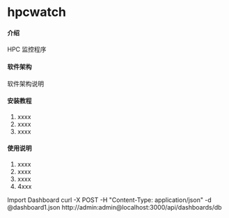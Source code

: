 # hpcwatch

#### 介绍
HPC 监控程序

#### 软件架构
软件架构说明


#### 安装教程

1.  xxxx
2.  xxxx
3.  xxxx

#### 使用说明

1.  xxxx
2.  xxxx
3.  xxxx
4.  4xxx

Import Dashboard
curl -X POST -H "Content-Type: application/json" -d @dashboard1.json http://admin:admin@localhost:3000/api/dashboards/db